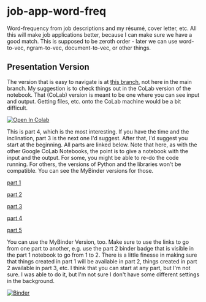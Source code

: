 # job-app-word-freq
Word-frequency from job descriptions and my résumé, cover letter, etc.
All this will make job applications better, because I can make sure
we have a good match. This is supposed to be zeroth order - later we
can use word-to-vec, ngram-to-vec, document-to-vec, or other things.

## Presentation Version

The version that is easy to navigate is at 
[this branch](https://github.com/bballdave025/job-app-word-freq/tree/polished-5part-presented), 
not here in the main branch. My suggestion is to check things out in
the CoLab version of the notebook. That (CoLab) version is meant
to be one where you can see input and output. Getting files, etc.
onto the CoLab machine would be a bit difficult.

<a href="https://colab.research.google.com/drive/1ivJGeQwJ9Jt7bJx66ji6UUz7TsI6dQNa?usp=sharing)" target="_parent"><img src="https://colab.research.google.com/assets/colab-badge.svg" alt="Open In Colab"/></a>

This is part 4, which is the most interesting. If you have the time and the inclination, 
part 3 is the next one I'd suggest. After that, I'd suggest you start at the beginning.
All parts are linked below. Note that here, as with the other Google CoLab Notebooks, 
the point is to give a notebook with the input and the output. For some, you might be 
able to re-do the code running. For others, the versions of Python and the libraries 
won't be compatible. You can see the MyBinder versions for those.

[part 1](https://colab.research.google.com/drive/1ZpNF9GFrj2aFHmHxZQe4ARK8yh8yCMB9?usp=sharing)

[part 2](https://colab.research.google.com/drive/13jVnZEocQLfVK2u9pWrae4-KkGghojSk?usp=sharing)

[part 3](https://colab.research.google.com/drive/1nZK2W8yux9u9sX4yz5n7Ok_WiIXgAzdh?usp=sharing)

[part 4](https://colab.research.google.com/drive/1ivJGeQwJ9Jt7bJx66ji6UUz7TsI6dQNa?usp=sharing)

[part 5](https://colab.research.google.com/drive/1Ko2WImQPvi0HeQ9Lue1TUhOK1Kyhz_3_?usp=sharing)


You can use the MyBinder Version, too. Make sure to use the links to go from one part to another,
e.g. use the part 2 binder badge that is visible in the part 1 notebook to go from 1 to 2.
There is a little finesse in making sure that things created in part 1 will be available in 
part 2, things created in part 2 available in part 3, etc. I think that you can start at any
part, but I'm not sure. I was able to do it, but I'm not sure I don't have some different
settings in the background.

[![Binder](https://mybinder.org/badge_logo.svg)](https://mybinder.org/v2/gh/bballdave025/job-app-word-freq/polished-5part-presented?labpath=Part_01_NLPPresentationJobHunt_DemoWordFreq.ipynb)
